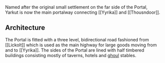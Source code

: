 Named after the original small settlement on the far side of the Portal, Yarkut is now the main portalway connecting [[Yyrika]] and [[Thousndoor]].

## Architecture
The Portal is fitted with a three level, bidirectional road fashioned from [[Lickolt]] which is used as the main highway for large goods moving from and to [[Yyrika]]. The sides of the Portal are lined with half timbered buildings consisting mostly of taverns, hotels and [ghoul](Ghoul.md) stables.